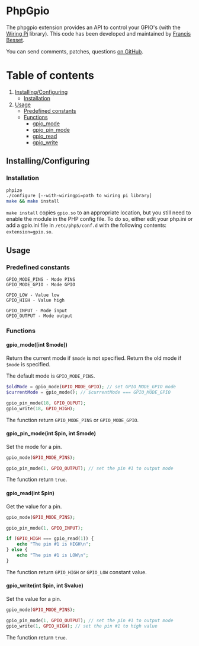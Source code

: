 # PhpGpio

The phpgpio extension provides an API to control your GPIO's (with the [Wiring Pi](http://wiringpi.com) library).
This code has been developed and maintained by [Francis Besset](http://francis-besset.com).

You can send comments, patches, questions [on GitHub](https://github.com/FrancisBesset/phpgpio/issues).

# Table of contents

1. [Installing/Configuring](#installingconfiguring)
    * [Installation](#installation)
2. [Usage](#usage)
    * [Predefined constants](#predefinedconstants)
    * [Functions](#functions)
        * [gpio_mode](#gpio_modeint-mode)
        * [gpio_pin_mode](#gpio_pin_modeint-pin-int-mode)
        * [gpio_read](#gpio_readint-pin)
        * [gpio_write](#gpio_writeint-pin-int-value)

## Installing/Configuring

### Installation

```sh
phpize
./configure [--with-wiringpi=path to wiring pi library]
make && make install
```

`make install` copies `gpio.so` to an appropriate location, but you still need to enable the module in the PHP config file. To do so, either edit your php.ini or add a gpio.ini file in `/etc/php5/conf.d` with the following contents: `extension=gpio.so`.

## Usage

### Predefined constants

```
GPIO_MODE_PINS - Mode PINS
GPIO_MODE_GPIO - Mode GPIO

GPIO_LOW - Value low
GPIO_HIGH - Value high

GPIO_INPUT - Mode input
GPIO_OUTPUT - Mode output
```

### Functions

#### gpio_mode([int $mode])

Return the current mode if `$mode` is not specified.
Return the old mode if `$mode` is specified.

The default mode is `GPIO_MODE_PINS`.

```php
$oldMode = gpio_mode(GPIO_MODE_GPIO); // set GPIO_MODE_GPIO mode
$currentMode = gpio_mode(); // $currentMode === GPIO_MODE_GPIO

gpio_pin_mode(18, GPIO_OUPUT);
gpio_write(18, GPIO_HIGH);
```

The function return `GPIO_MODE_PINS` or `GPIO_MODE_GPIO`.

#### gpio_pin_mode(int $pin, int $mode)

Set the mode for a pin.

```php
gpio_mode(GPIO_MODE_PINS);

gpio_pin_mode(1, GPIO_OUTPUT); // set the pin #1 to output mode
```

The function return `true`.

#### gpio_read(int $pin)

Get the value for a pin.

```php
gpio_mode(GPIO_MODE_PINS);

gpio_pin_mode(1, GPIO_INPUT);

if (GPIO_HIGH === gpio_read(1)) {
    echo "The pin #1 is HIGH\n";
} else {
    echo "The pin #1 is LOW\n";
}
```

The function return `GPIO_HIGH` or `GPIO_LOW` constant value.

#### gpio_write(int $pin, int $value)

Set the value for a pin.

```php
gpio_mode(GPIO_MODE_PINS);

gpio_pin_mode(1, GPIO_OUTPUT); // set the pin #1 to output mode
gpio_write(1, GPIO_HIGH); // set the pin #1 to high value
```

The function return `true`.
